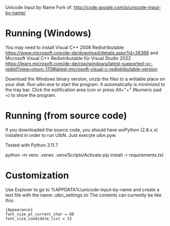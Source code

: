 Unicode Input by Name
Fork of: http://code.google.com/p/unicode-input-by-name/

Running (Windows)
==========================

You may need to install Visual C++ 2008 Redistributable 
https://www.microsoft.com/de-de/download/details.aspx?id=26368
and Microsoft Visual C++ Redistributable für Visual Studio 2022
https://learn.microsoft.com/de-de/cpp/windows/latest-supported-vc-redist?view=msvc-170#latest-microsoft-visual-c-redistributable-version

Download the Windows binary version, unzip the files to
a writable place on your disk.
Run uibn.exe to start the program.
It automatically is minimized to the tray bar. Click the notification area icon or press
Alt+"+" (Numeric pad +) to show the program.

Running (from source code)
==========================

If you downloaded the source code, you should have wxPython (2.8.x.x) installed
in order to run UIbN. Just execyte uibn.pyw.

Tested with Python 3.11.7

python -m venv .venev
.venv/Scripts/Activate
pip install -r requirements.txt

Customization
=============
Use Explorer to go to %APPDATA%\unicode-input-by-name and create a text file with the name:
uibn_settings.ini
The contents can currently be like this:


    [Appearance]
    font_size_pt_current_char = 60
    font_size_candidate_list = 13